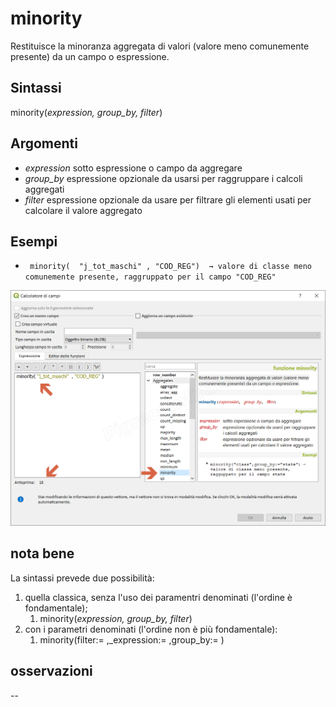 # minority

Restituisce la minoranza aggregata di valori (valore meno comunemente presente) da un campo o espressione.

## Sintassi

minority(_expression, group_by, filter_)

## Argomenti

* _expression_ sotto espressione o campo da aggregare
* _group_by_ espressione opzionale da usarsi per raggruppare i calcoli aggregati
* _filter_ espressione opzionale da usare per filtrare gli elementi usati per calcolare il valore aggregato

## Esempi

* ` minority(  "j_tot_maschi" , "COD_REG")  → valore di classe meno comunemente presente, raggruppato per il campo "COD_REG"`

![](/img/aggregates/minority/minority1.png)

## nota bene

La sintassi prevede due possibilità:
1. quella classica, senza l'uso dei paramentri denominati (l'ordine è fondamentale);
    1. minority(_expression, group_by, filter_)
2. con i parametri denominati (l'ordine non è più fondamentale): 
    1. minority(filter:= ,_expression:= ,group_by:= )

## osservazioni

--